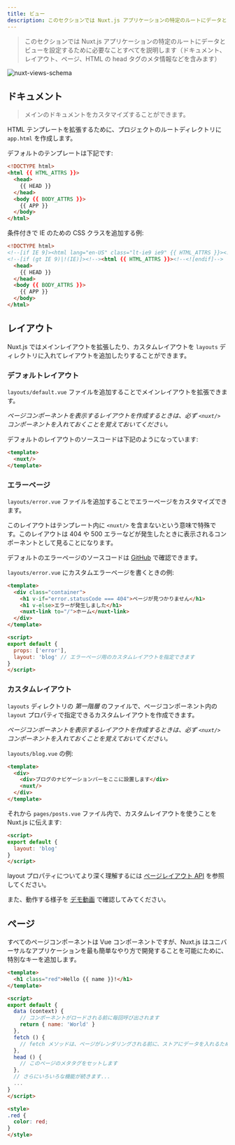 ```yaml
---
title: ビュー
description: このセクションでは Nuxt.js アプリケーションの特定のルートにデータとビューを設定するために必要なことすべてを説明します（ドキュメント、レイアウト、ページ、HTML の head タグのメタ情報などを含みます）
---
```


> このセクションでは Nuxt.js アプリケーションの特定のルートにデータとビューを設定するために必要なことすべてを説明します（ドキュメント、レイアウト、ページ、HTML の head タグのメタ情報などを含みます）

![nuxt-views-schema](/nuxt-views-schema.png)

## ドキュメント

> メインのドキュメントをカスタマイズすることができます。

HTML テンプレートを拡張するために、プロジェクトのルートディレクトリに `app.html` を作成します。

デフォルトのテンプレートは下記です:

```html
<!DOCTYPE html>
<html {{ HTML_ATTRS }}>
  <head>
    {{ HEAD }}
  </head>
  <body {{ BODY_ATTRS }}>
    {{ APP }}
  </body>
</html>
```

条件付きで IE のための CSS クラスを追加する例:

```html
<!DOCTYPE html>
<!--[if IE 9]><html lang="en-US" class="lt-ie9 ie9" {{ HTML_ATTRS }}><![endif]-->
<!--[if (gt IE 9)|!(IE)]><!--><html {{ HTML_ATTRS }}><!--<![endif]-->
  <head>
    {{ HEAD }}
  </head>
  <body {{ BODY_ATTRS }}>
    {{ APP }}
  </body>
</html>
```

## レイアウト

Nuxt.js ではメインレイアウトを拡張したり、カスタムレイアウトを `layouts` ディレクトリに入れてレイアウトを追加したりすることができます。

### デフォルトレイアウト

`layouts/default.vue` ファイルを追加することでメインレイアウトを拡張できます。

*ページコンポーネントを表示するレイアウトを作成するときは、必ず `<nuxt/>` コンポーネントを入れておくことを覚えておいてください。*

デフォルトのレイアウトのソースコードは下記のようになっています:

```html
<template>
  <nuxt/>
</template>
```

### エラーページ

`layouts/error.vue` ファイルを追加することでエラーページをカスタマイズできます。

このレイアウトはテンプレート内に `<nuxt/>` を含まないという意味で特殊です。このレイアウトは 404 や 500 エラーなどが発生したときに表示されるコンポーネントとして見ることになります。

デフォルトのエラーページのソースコードは [GitHub](https://github.com/nuxt/nuxt.js/blob/master/lib/app/components/nuxt-error.vue) で確認できます。

`layouts/error.vue` にカスタムエラーページを書くときの例:

```html
<template>
  <div class="container">
    <h1 v-if="error.statusCode === 404">ページが見つかりません</h1>
    <h1 v-else>エラーが発生しました</h1>
    <nuxt-link to="/">ホーム</nuxt-link>
  </div>
</template>

<script>
export default {
  props: ['error'],
  layout: 'blog' // エラーページ用のカスタムレイアウトを指定できます
}
</script>
```

### カスタムレイアウト

`layouts` ディレクトリの *第一階層* のファイルで、ページコンポーネント内の `layout` プロパティで指定できるカスタムレイアウトを作成できます。

*ページコンポーネントを表示するレイアウトを作成するときは、必ず `<nuxt/>` コンポーネントを入れておくことを覚えておいてください。*

`layouts/blog.vue` の例:

```html
<template>
  <div>
    <div>ブログのナビゲーションバーをここに設置します</div>
    <nuxt/>
  </div>
</template>
```

それから `pages/posts.vue` ファイル内で、カスタムレイアウトを使うことを Nuxt.js に伝えます:

```html
<script>
export default {
  layout: 'blog'
}
</script>
```

layout プロパティについてより深く理解するには [ページレイアウト API](/api/pages-layout) を参照してください。

また、動作する様子を [デモ動画](https://www.youtube.com/watch?v=YOKnSTp7d38) で確認してみてください。

## ページ

すべてのページコンポーネントは Vue コンポーネントですが、Nuxt.js はユニバーサルなアプリケーションを最も簡単なやり方で開発することを可能にために、特別なキーを追加します。  

```html
<template>
  <h1 class="red">Hello {{ name }}!</h1>
</template>

<script>
export default {
  data (context) {
    // コンポーネントがロードされる前に毎回呼び出されます
    return { name: 'World' }
  },
  fetch () {
    // fetch メソッドは、ページがレンダリングされる前に、ストアにデータを入れるために使われます
  },
  head () {
    // このページのメタタグをセットします
  },
  // さらにいろいろな機能が続きます...
  ...
}
</script>

<style>
.red {
  color: red;
}
</style>
```

<!-- | asyncData | The most important key, it can be asynchronous and receives the context as argument, please read the [async data documentation](/guide/async-data) to learn how it works. |

| 属性 | 説明 |
|-----------|-------------|
| asyncData | 最も重要なキーです。非同期に動作し、引数として context を受け取ります。どのように動作するかを知るには [非同期データに関するドキュメント](/guide/async-data) を参照してください |
| fetch | ページがレンダリングされる前に、データをストアに入れるために使います。コンポーネントのデータをセットすること以外は data メソッドと似ています。[ページのフェッチ API に関するドキュメント](/api/pages-fetch) を参照してください |
| head | 現在のページの特定のメタタグを設定します。[ページの head API](/api/pages-head) を参照してください |
| layout | `layouts` ディレクトリ内のレイアウトを指定します。[ページのレイアウト API に関するドキュメント](/api/pages-layout) を参照してください |
| transition | ページに特定のトランジションを設定します。[ページのトランジション API に関するドキュメント](/api/pages-transition) を参照してください |
| scrollToTop | ブーリアンで指定し、デフォルトは `false` です。ページをレンダリングする前にトップまでスクロールさせるか否かを指定します。これは [ネストされたルート](/guide/routing#ネストされたルート) で使われます |
| validate | [動的なルーティング](/guide/routing#動的なルーティング) のためのバリデーション関数です |
| middleware | このページのためにミドルウェアを設定し、ミドルウェアはページがレンダリングされる前に呼び出されます。[ルーティングのミドルウェア](/guide/routing#ミドルウェア) を参照してください |

ページのプロパティの使い方についてより深く理解するには [ページ API](/api) を参照してください。

## HTML の head 情報

Nuxt.js はアプリケーションの `headers` 及び `html attributes` を更新するために [vue-meta](https://github.com/declandewet/vue-meta) を使います。

Nuxt.js では下記のオプションで `vue-meta` を設定します:

```js
{
  keyName: 'head', // vue-meta がメタ情報を探すためのコンポーネントオプションの名前
  attribute: 'data-n-head', // vue-meta がタグを監視するためにタグに追加する属性名
  ssrAttribute: 'data-n-head-ssr', // メタ情報が既にサーバーサイドでレンダリングされていることを vue-meta に知らせるための属性名
  tagIDKeyName: 'hid' // vue-meta がタグを上書きすべきかタグを追加すべきか判断するために用いるプロパティ名
}
```

### デフォルトのメタタグ

Nuxt.js ではアプリケーションのデフォルトのメタ情報を `nuxt.config.js` で設定できます。`head` プロパティを使用します:

カスタム viewport 及び Google フォントを定義する例:

```js
head: {
  meta: [
    { charset: 'utf-8' },
    { name: 'viewport', content: 'width=device-width, initial-scale=1' }
  ],
  link: [
    { rel: 'stylesheet', href: 'https://fonts.googleapis.com/css?family=Roboto' }
  ]
}
```

`head` に渡せるオプションのリストを確認するには [vue-meta のドキュメント](https://github.com/declandewet/vue-meta#recognized-metainfo-properties) を見てみてください。

head メソッドについてより深く理解するには [head 設定 API](/api/configuration-head) を参照してください。

### 特定のページにメタタグを設定する

特定のページにメタタグを設定する方法について [ページ head API](/api/pages-head) を参照してください。

<p class="Alert">子コンポーネントで利用されたときにメタ情報が重複してしまうことを避けるために `hid` キーでユニーク識別子を与えてください。また、これについてより深く理解するには [こちら](https://github.com/declandewet/vue-meta#lists-of-tags) を参照してください。</p>
